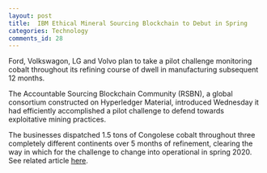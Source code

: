 ```yaml
---
layout: post
title:  IBM Ethical Mineral Sourcing Blockchain to Debut in Spring
categories: Technology
comments_id: 28
---
```


Ford, Volkswagon, LG and Volvo plan to take a pilot challenge monitoring cobalt throughout its refining course of dwell in manufacturing subsequent 12 months.

The Accountable Sourcing Blockchain Community (RSBN), a global consortium constructed on Hyperledger Material, introduced Wednesday it had efficiently accomplished a pilot challenge to defend towards exploitative mining practices.

The businesses dispatched 1.5 tons of Congolese cobalt throughout three completely different continents over 5 months of refinement, clearing the way in which for the challenge to change into operational in spring 2020. See related article [here](https://sunriseread.com/ibm-ethical-mineral-sourcing-blockchain-to-debut-in-spring/85516/).
